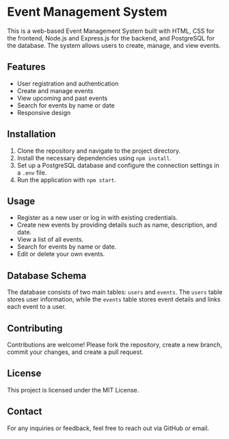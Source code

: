 # Event Management System

This is a web-based Event Management System built with HTML, CSS for the frontend, Node.js and Express.js for the backend, and PostgreSQL for the database. The system allows users to create, manage, and view events.

## Features

- User registration and authentication
- Create and manage events
- View upcoming and past events
- Search for events by name or date
- Responsive design

## Installation

1. Clone the repository and navigate to the project directory.
2. Install the necessary dependencies using `npm install`.
3. Set up a PostgreSQL database and configure the connection settings in a `.env` file.
4. Run the application with `npm start`.

## Usage

- Register as a new user or log in with existing credentials.
- Create new events by providing details such as name, description, and date.
- View a list of all events.
- Search for events by name or date.
- Edit or delete your own events.

## Database Schema

The database consists of two main tables: `users` and `events`. The `users` table stores user information, while the `events` table stores event details and links each event to a user.

## Contributing

Contributions are welcome! Please fork the repository, create a new branch, commit your changes, and create a pull request.

## License

This project is licensed under the MIT License.

## Contact

For any inquiries or feedback, feel free to reach out via GitHub or email.
